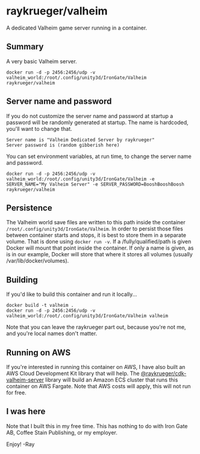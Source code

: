 # raykrueger/valheim

A dedicated Valheim game server running in a container.

## Summary

A very basic Valheim server.

```
docker run -d -p 2456:2456/udp -v valheim_world:/root/.config/unity3d/IronGate/Valheim raykrueger/valheim
```

## Server name and password

If you do not customize the server name and password at startup a password
will be randomly generated at startup. The name is hardcoded, you'll want to
change that.

```
Server name is "Valheim Dedicated Server by raykrueger"
Server password is (random gibberish here)
```

You can set environment variables, at run time, to change the server name and
password.

```
docker run -d -p 2456:2456/udp -v valheim_world:/root/.config/unity3d/IronGate/Valheim -e SERVER_NAME="My Valheim Server" -e SERVER_PASSWORD=BooshBooshBoosh raykrueger/valheim
```

## Persistence

The Valheim world save files are written to this path inside the container
`/root/.config/unity3d/IronGate/Valheim`. In order to persist those files
between container starts and stops, it is best to store them in a separate
volume. That is done using `docker run -v`. If a /fully/qualified/path is
given Docker will mount that point inside the container. If only a name is
given, as is in our example, Docker will store that where it stores all
volumes (usually /var/lib/docker/volumes).

## Building

If you'd like to build this container and run it locally...

```
docker build -t valheim .
docker run -d -p 2456:2456/udp -v valheim_world:/root/.config/unity3d/IronGate/Valheim valheim
```

Note that you can leave the raykrueger part out, because you're not me, and you're local names don't matter.

## Running on AWS

If you're interested in running this container on AWS, I have also built an
AWS Cloud Development Kit library that will help. The
[@raykrueger/cdk-valheim-server](https://github.com/raykrueger/cdk-valheim-server)
library will build an Amazon ECS cluster that runs this container on AWS
Fargate. Note that AWS costs will apply, this will not run for free.

## I was here

Note that I built this in my free time. This has nothing to do with Iron Gate AB, Coffee Stain Publishing, or my employer.

Enjoy!
-Ray